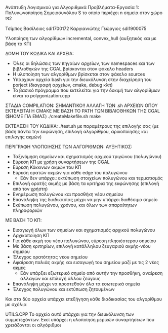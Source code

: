 Ανάπτυξη Λογισμικού για Αλγοριθμικά Προβλήματα-Εργασία 1: Πολυγωνοποίηση Σημειοσυνόλου S το οποίο περιέχει n σημεία στον χώρο ℜ2

Τσίμπος Βασίλειος sdi1700172
Καργιανιώτης Γεώργιος sdi1900075

Υλοποίηση των αλγορίθμων incremental, convex_hull (αυξητικός και με βάση το ΚΠ)



ΔΟΜΗ ΤΟΥ ΚΩΔΙΚΑ ΚΑΙ ΑΡΧΕΙΑ:
- Όλες οι δηλώσεις των πηγαίων αρχείων, των namespaces και των βιβλιοθηκών της CGAL βρίσκονται στον φάκελο headers
- Η υλοποίηση των αλγορίθμων βρίσκεται στον φάκελο sources
- Υπάρχουν αρχεία bash για την διευκόλυνση στην διαχείρηση του porject (διαγραφή αρχείων, cmake, debug κλπ)
- To βασικό πρόγραμμα που εκτελείται για την δοκιμή των αλγορίθμων είναι το polygonization.cpp

ΣΤΑΔΙΑ COMPILATION: ΣΗΜΑΝΤΙΚΟ!! ΑΛΛΑΓΗ ΤΩΝ .sh ΑΡΧΕΙΩΝ ΟΠΟΥ ΕΚΤΕΛΕΙΤΑΙ Η CMAKE ΜΕ ΒΑΣΗ ΤΟ PATH ΤΩΝ ΒΙΒΛΙΟΘΗΚΩΝ ΤΗΣ CGAL ($HOME ΓΙΑ ΕΜΑΣ)
./createMakefile.sh 
make

ΕΚΤΕΛΕΣΗ ΤΟΥ ΚΩΔΙΚΑ:
./test.sh με παραμέτρους της επιλογής σας (με βάση πάντα την εκφώνηση, επιλογή αλγορίθμου, αρικοποίησης και επιλογής ακμών)


ΠΕΡΙΓΡΑΦΗ ΥΛΟΠΟΙΗΣΗΣ ΤΩΝ ΑΛΓΟΡΙΘΜΩΝ:
ΑΥΞΗΤΙΚΟΣ:
- Ταξινόμηση σημείων και σχηματισμός αρχικού τριγώνου (πολυγώνου)
- Εύρεση ΚΠ με χρήση συναρτήσεων της CGAL
- Εύρεση Κόκκινων ακμών του ΚΠ
- Εύρεση ορατών ακμών για κάθε edge του πολυγώνου
    - Εάν δεν υπάρχει: εκτύπωση στοιχείων πολυγώνου και τερματισμός
- Επιλογή ορατής ακμής με βάση τα κριτήρια της εκφώνησης (επιλογή από τον χρήστη)
- Ενημέρωση πολυγώνου και προσθήκη νέου σημείου
- Επανάληψη της διαδικασίας μέχρι να μην υπάρχει διαθέσιμο σημείο
- Εκύπωση πολυγώνου, χρόνου, και όλων των απαραίτητων πληροφοριών


ΜΕ ΒΑΣΗ ΤΟ ΚΠ:
- Εισαγωγή όλων των σημείων και σχηματισμός αρχικού πολυγώνου
- Αρχικοποίηση ΚΠ
- Για κάθε ακμή του νέου πολυγώνου, εύρεση πλησιέστερου σημείου
- Με βάση κριτηρίων, επιλογή κατάλληλου ζευγαριού ακμής-νέου σημείου
- Έλεγχος ορατότητας νέου σημείου
- Αφαίρεση παλιάς ακμής και εισαγωγή του σημείου μαζί με τις 2 νέες ακμές
    - Εάν υπάρξει εξωτερικό σημείο από αυτήν την προσθήκη, αναίρεση αλλαγών και επιλογή άλλου ζεύγους
- Επανάληψη μέχρι να προστεθούν όλα τα εσωτερικά σημεία
- Έλεγχος πολυγώνου και εκτύπωση ζητουμένων

Και στα δύο αρχεία υπάρχει επεξήγηση κάθε διαδικασίας του αλγορίθμου με σχόλια

UTILS.CPP
To αρχείο αυτό υπάρχει για την διευκόλυνση των συμμετεχόντων. Εκεί υπάρχει η υλοποίηση μερικών συναρτήσεων που χρειάζονται οι αλγόριθμοι

